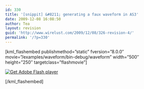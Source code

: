 ```yaml
---
id: 330
title: '[snippit] &#8211; generating a faux waveform in AS3'
date: 2009-12-08 16:08:50
author: Tea
layout: revision
guid: 'http://www.wirelust.com/2009/12/08/326-revision-4/'
permalink: '/?p=330'
---
```


\[kml\_flashembed publishmethod=”static” fversion=”8.0.0″ movie=”/examples/waveform/bin-debug/waveform” width=”500″ height=”250″ targetclass=”flashmovie”\]

[![Get Adobe Flash player](http://www.adobe.com/images/shared/download_buttons/get_flash_player.gif)](http://adobe.com/go/getflashplayer)

\[/kml\_flashembed\]